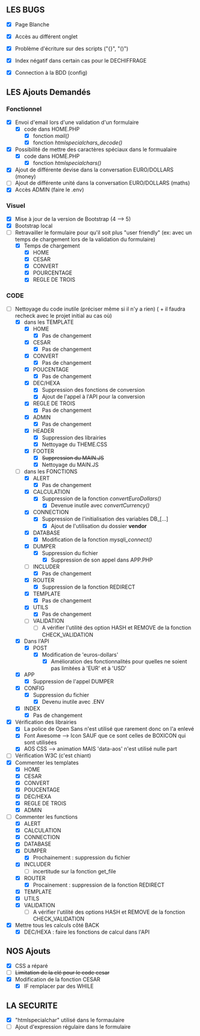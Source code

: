 ## LES BUGS
 - [x] Page Blanche
 - [x] Accès au différent onglet
 - [x] Problème d'écriture sur des scripts ("{}", "()")
 - [x] Index négatif dans certain cas pour le DECHIFFRAGE
 - [x] Connection à la BDD (config)


## LES Ajouts Demandés
### Fonctionnel
 - [x] Envoi d'email lors d'une validation d'un formulaire
    - [x] code dans HOME.PHP 
       - [x] fonction *mail()*
       - [x] fonction *htmlspecialchars_decode()*
 - [x] Possibilité de mettre des caractères spéciaux dans le formualaire
    - [x] code dans HOME.PHP
       - [x] fonction *htmlspecialchars()*
 - [x] Ajout de différente devise dans la conversation EURO/DOLLARS (money)
 - [ ] Ajout de différente unité dans la conversation EURO/DOLLARS (maths)
 - [x] Accès ADMIN (faire le .env)

### Visuel
 - [x] Mise à jour de la version de Bootstrap (4 --> 5)
 - [x] Bootstrap local
 - [ ] Retravailler le formulaire pour qu'il soit plus "user friendly" (ex: avec un temps de chargement lors de la validation du formulaire)
    - [x] Temps de chargement
       - [x] HOME
       - [x] CESAR
       - [x] CONVERT
       - [x] POURCENTAGE
       - [x] REGLE DE TROIS

### CODE
 - [ ] Nettoyage du code inutile (préciser même si il n'y a rien) ( + il faudra recheck avec le projet initial au cas où)
    - [x] dans les TEMPLATE
       - [x] HOME
          - [x] Pas de changement
       - [x] CESAR
          - [x] Pas de changement
       - [x] CONVERT
          - [x] Pas de changement
       - [x] POUCENTAGE
          - [x] Pas de changement
       - [x] DEC/HEXA
          - [x] Suppression des fonctions de conversion
          - [x] Ajout de l'appel à l'API pour la conversion
       - [x] REGLE DE TROIS
          - [x] Pas de changement
       - [x] ADMIN
          - [x] Pas de changement
       - [x] HEADER
          - [x] Suppression des librairies
          - [x] Nettoyage du THEME.CSS
       - [x] FOOTER
          - [x] ~~Suppression du MAIN.JS~~
          - [x] Nettoyage du MAIN.JS
    - [ ] dans les FONCTIONS
       - [x] ALERT
          - [x] Pas de changement
       - [x] CALCULATION
          - [x] Suppression de la fonction *convertEuroDollars()*
             - [x] Devenue inutile avec *convertCurrency()*
       - [x] CONNECTION
          - [x] Suppression de l'initialisation des variables DB_[...]
             - [x] Ajout de l'utilisation du dossier **vendor**
       - [x] DATABASE
          - [x] Modification de la fonction *mysqli_connect()*
       - [x] DUMPER
          - [x] Suppression du fichier
             - [x] Suppression de son appel dans APP.PHP
       - [ ] INCLUDER
          - [x] Pas de changement
       - [x] ROUTER
          - [x] Suppression de la fonction REDIRECT
       - [x] TEMPLATE
          - [x] Pas de changement
       - [x] UTILS
          - [x] Pas de changement
       - [ ] VALIDATION 
          - [ ] A vérifier l'utilité des option HASH et REMOVE de la fonction CHECK_VALIDATION
    - [x] Dans l'API
       - [x] POST
          - [x] Modification de 'euros-dollars'
             - [x] Amélioration des fonctionnalités pour quelles ne soient pas limitées à 'EUR' et à 'USD'
    - [x] APP
       - [x] Suppression de l'appel DUMPER
    - [x] CONFIG
       - [x] Suppression du fichier
          - [x] Devenu inutile avec .ENV
    - [x] INDEX
       - [x] Pas de changement
 - [x] Vérification des librairies
    - [x] La police de Open Sans n'est utilisé que rarement donc on l'a enlevé
    - [x] Font Awesome --> Icon SAUF que ce sont celles de BOXICON qui sont utilisées
    - [x] AOS CSS --> animation MAIS 'data-aos' n'est utilisé nulle part
 - [ ] Vérification W3C (c'est chiant)
 - [x] Commenter les templates
    - [x] HOME
    - [x] CESAR
    - [x] CONVERT
    - [x] POUCENTAGE
    - [x] DEC/HEXA
    - [x] REGLE DE TROIS
    - [x] ADMIN
 - [ ] Commenter les functions
    - [x] ALERT
    - [x] CALCULATION
    - [x] CONNECTION
    - [x] DATABASE
    - [x] DUMPER
       - [x] Prochainement : suppression du fichier
    - [x] INCLUDER
       - [ ] incertitude sur la fonction get_file
    - [x] ROUTER
       - [x] Procainement : suppression de la fonction REDIRECT
    - [x] TEMPLATE
    - [x] UTILS
    - [x] VALIDATION 
       - [ ] A vérifier l'utilité des options HASH et REMOVE de la fonction CHECK_VALIDATION
 - [x] Mettre tous les calculs côté BACK
   - [x] DEC/HEXA : faire les fonctions de calcul dans l'API

## NOS Ajouts
 - [x] CSS a réparé
 - [ ] ~~Limitation de la clé pour le code cesar~~
 - [x] Modification de la fonction CESAR
    - [x] IF remplacer par des WHILE

## LA SECURITE
 - [x] "htmlspecialchar" utilisé dans le formaulaire
 - [ ] Ajout d'expression régulaire dans le formulaire